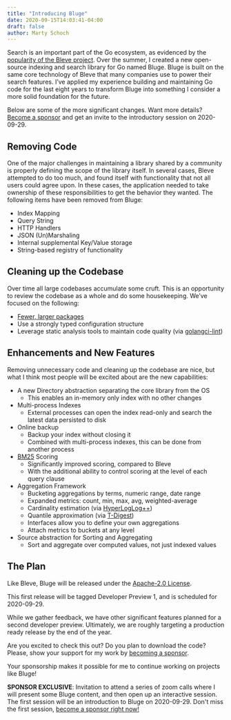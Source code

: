```yaml
---
title: "Introducing Bluge"
date: 2020-09-15T14:03:41-04:00
draft: false
author: Marty Schoch
---
```


Search is an important part of the Go ecosystem, as evidenced by the [popularity of the Bleve project](https://github.com/blevesearch/bleve/stargazers). Over the summer, I created a new open-source indexing and search library for Go named Bluge.  Bluge is built on the same core technology of Bleve that many companies use to power their search features. I’ve applied my experience building and maintaining Go code for the last eight years to transform Bluge into something I consider a more solid foundation for the future.

Below are some of the more significant changes.  Want more details? [Become a sponsor](https://github.com/sponsors/mschoch) and get an invite to the introductory session on 2020-09-29.

## Removing Code

One of the major challenges in maintaining a library shared by a community is properly defining the scope of the library itself.  In several cases, Bleve attempted to do too much, and found itself with functionality that not all users could agree upon.  In these cases, the application needed to take ownership of these responsibilities to get the behavior they wanted.  The following items have been removed from Bluge:

- Index Mapping
- Query String
- HTTP Handlers
- JSON (Un)Marshaling
- Internal supplemental Key/Value storage
- String-based registry of functionality

## Cleaning up the Codebase

Over time all large codebases accumulate some cruft.  This is an opportunity to review the codebase as a whole and do some housekeeping.  We’ve focused on the following:

- [Fewer, larger packages](https://dave.cheney.net/practical-go/presentations/qcon-china.html#_consider_fewer_larger_packages)
- Use a strongly typed configuration structure
- Leverage static analysis tools to maintain code quality (via [golangci-lint](https://github.com/golangci/golangci-lint))

## Enhancements and New Features

Removing unnecessary code and cleaning up the codebase are nice, but what I think most people will be excited about are the new capabilities:

- A new Directory abstraction separating the core library from the OS
  - This enables an in-memory only index with no other changes
- Multi-process Indexes
  - External processes can open the index read-only and search the latest data persisted to disk
- Online backup
  - Backup your index without closing it
  - Combined with multi-process indexes, this can be done from another process
- [BM25](https://en.wikipedia.org/wiki/Okapi_BM25) Scoring
  - Significantly improved scoring, compared to Bleve
  - With the additional ability to control scoring at the level of each query clause
- Aggregation Framework
  - Bucketing aggregations by terms, numeric range, date range
  - Expanded metrics: count, min, max, avg, weighted-average
  - Cardinality estimation (via [HyperLogLog++](https://en.wikipedia.org/wiki/HyperLogLog))
  - Quantile approximation (via [T-Digest](https://raw.githubusercontent.com/tdunning/t-digest/master/docs/t-digest-paper/histo.pdf))
  - Interfaces allow you to define your own aggregations
  - Attach metrics to buckets at any level
- Source abstraction for Sorting and Aggregating
  - Sort and aggregate over computed values, not just indexed values

## The Plan

Like Bleve, Bluge will be released under the [Apache-2.0 License](https://www.apache.org/licenses/LICENSE-2.0).

This first release will be tagged Developer Preview 1, and is scheduled for 2020-09-29.

While we gather feedback, we have other significant features planned for a second developer preview.  Ultimately, we are roughly targeting a production ready release by the end of the year.

Are you excited to check this out?  Do you plan to download the code?  Please, show your support for my work by [becoming a sponsor](https://github.com/sponsors/mschoch).

Your sponsorship makes it possible for me to continue working on projects like Bluge!

**SPONSOR EXCLUSIVE**: Invitation to attend a series of zoom calls where I will present some Bluge content, and then open up an interactive session.  The first session will be an introduction to Bluge on 2020-09-29.  Don't miss the first session, [become a sponsor right now!](https://github.com/sponsors/mschoch)
